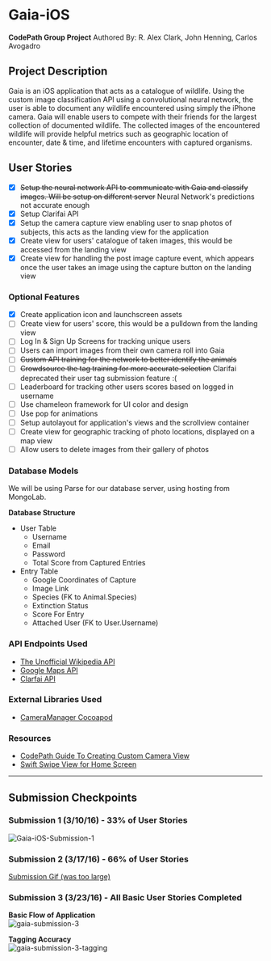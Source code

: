 # Gaia-iOS
__CodePath Group Project__
Authored By: R. Alex Clark, John Henning, Carlos Avogadro

## Project Description
Gaia is an iOS application that acts as a catalogue of wildlife. Using the custom image classification API using a convolutional neural network, the user is able to document any wildlife encountered using simply the iPhone camera. Gaia will enable users to compete with their friends for the largest collection of documented wildlife. The collected images of the encountered wildlife will provide helpful metrics such as geographic location of encounter, date & time, and lifetime encounters with captured organisms.

## User Stories
- [x] ~~Setup the neural network API to communicate with Gaia and classify images. Will be setup on different server~~ Neural Network's predictions not accurate enough
- [x] Setup Clarifai API 
- [x] Setup the camera capture view enabling user to snap photos of subjects, this acts as the landing view for the application
- [x] Create view for users' catalogue of taken images, this would be accessed from the landing view
- [x] Create view for handling the post image capture event, which appears once the user takes an image using the capture button on the landing view

### Optional Features
- [x] Create application icon and launchscreen assets
- [ ] Create view for users' score, this would be a pulldown from the landing view
- [ ] Log In & Sign Up Screens for tracking unique users
- [ ] Users can import images from their own camera roll into Gaia
- [ ] ~~Custom API training for the network to better identify the animals~~
- [ ] ~~Crowdsource the tag training for more accurate selection~~ Clarifai deprecated their user tag submission feature :(
- [ ] Leaderboard for tracking other users scores based on logged in username
- [ ] Use chameleon framework for UI color and design
- [ ] Use pop for animations
- [ ] Setup autolayout for application's views and the scrollview container
- [ ] Create view for geographic tracking of photo locations, displayed on a map view
- [ ] Allow users to delete images from their gallery of photos

### Database Models
We will be using Parse for our database server, using hosting from MongoLab.

__Database Structure__
* User Table
  * Username
  * Email
  * Password
  * Total Score from Captured Entries
* Entry Table
  * Google Coordinates of Capture
  * Image Link
  * Species (FK to Animal.Species)
  * Extinction Status
  * Score For Entry
  * Attached User (FK to User.Username)

### API Endpoints Used
* [The Unofficial Wikipedia API](http://www.programmableweb.com/api/wikipedia)
* [Google Maps API](https://developers.google.com/maps/)
* [Clarfai API](http://www.developer.clarifai.com/)

### External Libraries Used
* [CameraManager Cocoapod](https://cocoapods.org/pods/CameraManager)

### Resources
* [CodePath Guide To Creating Custom Camera View](http://guides.codepath.com/ios/Creating-a-Custom-Camera-View)
* [Swift Swipe View for Home Screen](https://github.com/lbrendanl/SwiftSwipeView)

* * *

## Submission Checkpoints

### Submission 1 (3/10/16) - 33% of User Stories
![Gaia-iOS-Submission-1](https://cloud.githubusercontent.com/assets/6467543/13731804/127d51be-e949-11e5-9029-146e871b5b9b.gif)

### Submission 2 (3/17/16) - 66% of User Stories
[Submission Gif (was too large)](http://i.imgur.com/ZLAekpN.gifv)

### Submission 3 (3/23/16) - All Basic User Stories Completed

__Basic Flow of Application__  
![gaia-submission-3](https://cloud.githubusercontent.com/assets/6467543/14035691/7b5e14d6-f207-11e5-960a-1b2642d3b349.gif)

__Tagging Accuracy__  
![gaia-submission-3-tagging](https://cloud.githubusercontent.com/assets/6467543/14035753/2521e5b0-f208-11e5-87c5-1da8165bd7ae.gif)




